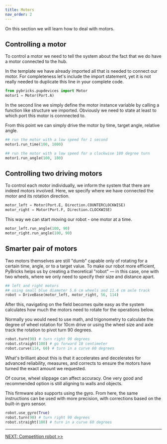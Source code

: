 ```yaml
---
title: Motors
nav_order: 2
---
```


On this section we will learn how to deal with motors.

## Controlling a motor

To control a motor we need to tell the system about the fact that we do have a motor connected to the hub.

In the template we have already imported all that is needed to connect our motor. For completeness let's include the import statement, yet it is not really needed to duplicate this line in your complete code.

```python
from pybricks.pupdevices import Motor
motor1 = Motor(Port.A)
```

In the second line we simply define the motor instance variable by calling a function like structure we imported. Obviously we need to state at least to which port this motor is connnected to.

From this point we can simply drive the motor by time, target angle, relative angle.

```python
## run the motor with a low speed for 1 second
motor1.run_time(100, 1000)

## run the motor with a low speed for a clockwise 180 degree turn
motor1.run_angle(100, 180)
```

## Controlling two driving motors

To control each motor individually, we inform the system that there are indeed motors involved. Here, we specify where we have connected the motor and its rotation direction.

```python
motor_left = Motor(Port.E, Direction.COUNTERCLOCKWISE)
motor_right = Motor(Port.F, Direction.CLOCKWISE)
```

This way we can start moving our robot - one motor at a time.

```python
motor_left.run_angle(100, 90)
motor_right.run_angle(100, 90)
```

## Smarter pair of motors

Two motors themselves are still "dumb" capable only of rotating for a certain time, angle, or to a target value. To make our robot more efficient, PyBricks helps us by creating a theoretical "robot" — in this case, one with two wheels, where we only need to specify their size and distance apart.

```python
## left and right motors
## using small blue diameter 5.6 cm wheels and 11.4 cm axle track
robot = DriveBase(motor_left, motor_right, 56, 114)
```

After this, navigating on the field becomes quite easy as the system calculates how much the motors need to rotate for the operations below.

Normally you would need to use math, and trigonometry  to calculate the degree of wheel rotation for 10cm drive or using the wheel size and axle track the rotation to pivot turn 90 degrees.

```python
robot.turn(90) # turn right 90 degrees
robot.straight(100) # go forward 10 centimeter
robot.curve(114, 60) # turn in a curve 60 degrees
```

What's brilliant about this is that it accelerates and decelerates for advanced reliability, measures, and corrects to ensure the motors have turned the exact amount we requested.

Of course, wheel slippage can affect accuracy. One very good and recommended option is still aligning to walls and objects.

This firmware also supports using the gyro. From here, the same instructions can be used with more precision, with corrections based on the built-in gyro sensor.

```python
robot.use_gyro(True)
robot.turn(90) # turn right 90 degrees
robot.straight(100) # turn in a curve 60 degrees
```

---
[NEXT: Competition robot >>](3_competition.md)